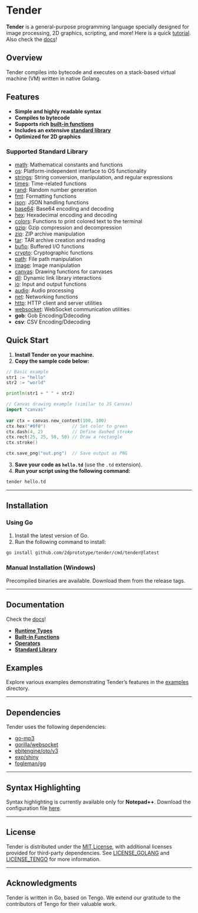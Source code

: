 # Tender

**Tender** is a general-purpose programming language specially designed for image processing, 2D graphics, scripting, and more! Here is a quick [tutorial](docs/pages/tutorial.md). Also check the [docs](https://2dprototype.github.io/tender)!

## Overview

Tender compiles into bytecode and executes on a stack-based virtual machine (VM) written in native Golang.

## Features
- **Simple and highly readable syntax**  
- **Compiles to bytecode**  
- **Supports rich [built-in functions](docs/pages/builtins.md)**  
- **Includes an extensive [standard library](docs/pages/stdlib.md)**  
- **Optimized for 2D graphics**  

### Supported Standard Library

- [math](docs/pages/stdlib-math.md): Mathematical constants and functions  
- [os](docs/pages/stdlib-os.md): Platform-independent interface to OS functionality  
- [strings](docs/pages/stdlib-strings.md): String conversion, manipulation, and regular expressions  
- [times](docs/pages/stdlib-times.md): Time-related functions  
- [rand](docs/pages/stdlib-rand.md): Random number generation  
- [fmt](docs/pages/stdlib-fmt.md): Formatting functions  
- [json](docs/pages/stdlib-json.md): JSON handling functions  
- [base64](docs/pages/stdlib-base64.md): Base64 encoding and decoding  
- [hex](docs/pages/stdlib-hex.md): Hexadecimal encoding and decoding  
- [colors](docs/pages/stdlib-colors.md): Functions to print colored text to the terminal  
- [gzip](docs/pages/stdlib-gzip.md): Gzip compression and decompression  
- [zip](docs/pages/stdlib-zip.md): ZIP archive manipulation  
- [tar](docs/pages/stdlib-tar.md): TAR archive creation and reading  
- [bufio](docs/pages/stdlib-bufio.md): Buffered I/O functions  
- [crypto](docs/pages/stdlib-crypto.md): Cryptographic functions  
- [path](docs/pages/stdlib-path.md): File path manipulation  
- [image](docs/pages/stdlib-image.md): Image manipulation  
- [canvas](docs/pages/stdlib-canvas.md): Drawing functions for canvases  
- [dll](docs/pages/stdlib-dll.md): Dynamic link library interactions  
- [io](docs/pages/stdlib-io.md): Input and output functions  
- [audio](docs/pages/stdlib-audio.md): Audio processing  
- [net](docs/pages/stdlib-net.md): Networking functions  
- [http](docs/pages/stdlib-http.md): HTTP client and server utilities  
- [websocket](docs/pages/stdlib-websocket.md): WebSocket communication utilities  
- **gob**: Gob Encoding/Ddecoding
- **csv**: CSV Encoding/Ddecoding

## Quick Start

1. **Install Tender on your machine.**  
2. **Copy the sample code below:**

```go
// Basic example
str1 := "hello"
str2 := "world"

println(str1 + " " + str2)
```

```go
// Canvas drawing example (similar to JS Canvas)
import "canvas"
	
var ctx = canvas.new_context(100, 100)
ctx.hex("#0f0")          // Set color to green
ctx.dash(4, 2)           // Define dashed stroke
ctx.rect(25, 25, 50, 50) // Draw a rectangle
ctx.stroke()

ctx.save_png("out.png")  // Save output as PNG
```

3. **Save your code as `hello.td`** (use the `.td` extension).  
4. **Run your script using the following command:**

```bash
tender hello.td
```

---

## Installation

### Using Go

1. Install the latest version of Go.  
2. Run the following command to install:

```bash
go install github.com/2dprototype/tender/cmd/tender@latest
```

### Manual Installation (Windows)

Precompiled binaries are available. Download them from the release tags.

---

## Documentation
Check the [docs](https://2dprototype.github.io/tender)!

- **[Runtime Types](docs/pages/runtime-types.md)**  
- **[Built-in Functions](docs/pages/builtins.md)**  
- **[Operators](docs/pages/operators.md)**  
- **[Standard Library](docs/pages/stdlib.md)**  

## Examples

Explore various examples demonstrating Tender’s features in the [examples](examples) directory.

---

## Dependencies

Tender uses the following dependencies:

- [go-mp3](https://github.com/hajimehoshi/go-mp3)  
- [gorilla/websocket](https://github.com/gorilla/websocket)  
- [ebitengine/oto/v3](https://github.com/ebitengine/oto/v3)  
- [exp/shiny](https://pkg.go.dev/golang.org/x/exp/shiny)  
- [fogleman/gg](https://github.com/fogleman/gg)  

---

## Syntax Highlighting

Syntax highlighting is currently available only for **Notepad++**. Download the configuration file [here](misc/syntax/npp_tender.xml).

---

## License

Tender is distributed under the [MIT License](LICENSE), with additional licenses provided for third-party dependencies. See [LICENSE_GOLANG](LICENSE_GOLANG) and [LICENSE_TENGO](LICENSE_TENGO) for more information.

---

## Acknowledgments

Tender is written in Go, based on Tengo. We extend our gratitude to the contributors of Tengo for their valuable work.